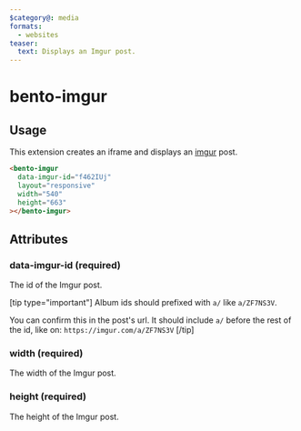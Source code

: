 ```yaml
---
$category@: media
formats:
  - websites
teaser:
  text: Displays an Imgur post.
---
```


# bento-imgur

## Usage

This extension creates an iframe and displays an [imgur](http://imgur.com) post.

```html
<bento-imgur
  data-imgur-id="f462IUj"
  layout="responsive"
  width="540"
  height="663"
></bento-imgur>
```

## Attributes

### data-imgur-id (required)

The id of the Imgur post.

[tip type="important"]
Album ids should prefixed with `a/` like `a/ZF7NS3V`.

You can confirm this in the post's url. It should include `a/` before the rest of the id, like on: `https://imgur.com/a/ZF7NS3V`
[/tip]

### width (required)

The width of the Imgur post.

### height (required)

The height of the Imgur post.
